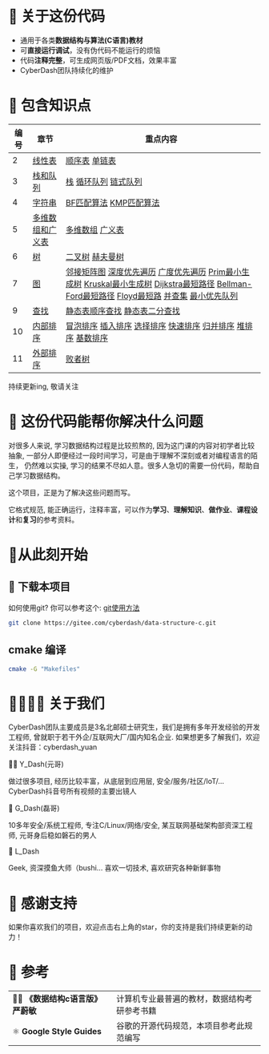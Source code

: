 
# 👀 关于这份代码

 - 通用于各类**数据结构与算法(C语言)教材**
 - 可**直接运行调试**，没有伪代码不能运行的烦恼
 - 代码**注释完整**，可生成网页版/PDF文档，效果丰富
 - CyberDash团队持续化的维护

# 🌵 包含知识点
| 编号 | 章节 | 重点内容 |
| ---- | ---- | ------- |
| 2    | [线性表](/2_LinearList/) | [顺序表](/2_LinearList/SeqList/src/seq_list.c)  [单链表](/2_LinearList/LinkedList/src/linked_list.c) |
| 3    | [栈和队列](/3_Stack_Queue/) | [栈](/3_Stack_Queue/Stack/src/seq_stack.c)  [循环队列](/3_Stack_Queue/Queue/src/circular_queue.c)  [链式队列](/3_Stack_Queue/Queue/src/link_queue.c) |
| 4    | [字符串](/4_String/)         | [BF匹配算法]() [KMP匹配算法]()               |
| 5    | [多维数组和广义表](/5_ArrayAndGList/) | [多维数组](/5_ArrayAndGList/Array/src/array.c)  [广义表](/5_ArrayAndGList/GList/src/gen_list.c) |
| 6    | [树](/6_Tree/)            | [二叉树](/6_Tree/src/binary_tree.c) [赫夫曼树](/6_Tree/src/huffman_tree.c)                                         |
| 7    | [图](/7_Graph/)                  |  [邻接矩阵图](/7_Graph/src/matrix_graph.c) [深度优先遍历]() [广度优先遍历]() [Prim最小生成树]() [Kruskal最小生成树]() [Dijkstra最短路径]() [Bellman-Ford最短路径]() [Floyd最短路]() [并查集](/7_Graph/src/disjoint_set.c) [最小优先队列]()  |
| 9    | [查找](/9_Search/)               | [静态表顺序查找](/9_Search/src/static_search_table_t.c) [静态表二分查找]()                                                                 |
| 10   | [内部排序](/10_InternalSort/)    | [冒泡排序]() [插入排序]() [选择排序]() [快速排序]() [归并排序]() [堆排序]() [基数排序]() []()                                                                                                                 |
| 11     |[外部排序](/11_ExternalSort/)   |[败者树](/11_ExternalSort/src/loser_tree.c#L10)                                                                      |

持续更新ing, 敬请关注


# 🤖 这份代码能帮你解决什么问题

对很多人来说, 学习数据结构过程是比较煎熬的, 因为这门课的内容对初学者比较抽象, 一部分人即便经过一段时间学习，可是由于理解不深刻或者对编程语言的陌生，
仍然难以实操, 学习的结果不尽如人意。很多人急切的需要一份代码，帮助自己学习数据结构。

这个项目，正是为了解决这些问题而写。

它格式规范, 能正确运行，注释丰富，可以作为**学习**、**理解知识**、**做作业**、**课程设计**和**复习**的参考资料。


# 🚀从此刻开始

## 💾 下载本项目

如何使用git? 你可以参考这个: [git使用方法](/docs/git.md)

```bash
git clone https://gitee.com/cyberdash/data-structure-c.git
```

## cmake 编译

```bash
cmake -G "Makefiles"
```

# 👨‍👩‍👦‍👦 关于我们

CyberDash团队主要成员是3名北邮硕士研究生，我们是拥有多年开发经验的开发工程师, 曾就职于若干外企/互联网大厂/国内知名企业.
如果想更多了解我们，欢迎关注抖音：cyberdash_yuan

🙋‍♀️ Y_Dash(元哥)

做过很多项目, 经历比较丰富，从底层到应用层, 安全/服务/社区/IoT/...
CyberDash抖音号所有视频的主要出镜人

💪 G_Dash(磊哥)

10多年安全/系统工程师, 专注C/Linux/网络/安全, 某互联网基础架构部资深工程师, 元哥身后稳如磐石的男人

🤸 L_Dash

Geek, 资深摸鱼大师（bushi... 喜欢一切技术, 喜欢研究各种新鲜事物

# 📣 感谢支持

如果你喜欢我们的项目，欢迎点击右上角的star，你的支持是我们持续更新的动力！

# 📒 参考
| |  |
| ------------- | - |
| 🧘‍♀️ **《数据结构c语言版》 严蔚敏** | 计算机专业最普遍的教材，数据结构考研参考书籍 |
| ⚛️ **Google Style Guides** | 谷歌的开源代码规范，本项目参考此规范编写 |